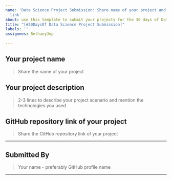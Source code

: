 ```yaml
---
name: 'Data Science Project Submission: Share name of your project and GitHub repository
  link'
about: use this template to submit your projects for the 30 days of Data Science
title: "[#30DaysOf Data Science Project Submission]"
labels: ''
assignees: BethanyJep

---
```


## Your project name
> Share the name of your project

## Your project description
> 2-3 lines to describe your project scenario and mention the technologies you used

## GitHub repository link of your project
> Share the GitHub repository link of your project


---
## Submitted By
> Your name - preferably GitHub profile name

---
